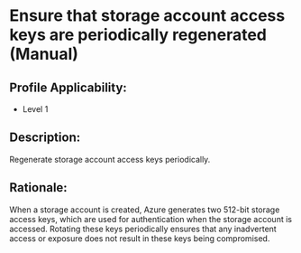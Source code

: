 # Ensure that storage account access keys are periodically regenerated (Manual)

## Profile Applicability:

- Level 1

## Description:

Regenerate storage account access keys periodically.

## Rationale:

When a storage account is created, Azure generates two 512-bit storage access keys, which are used for authentication when the storage account is accessed. Rotating these keys periodically ensures that any inadvertent access or exposure does not result in these keys being compromised.